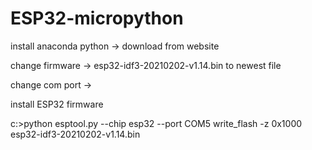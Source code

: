 # ESP32-micropython

install anaconda python -> download from website 

change firmware -> esp32-idf3-20210202-v1.14.bin to newest file 

change com port -> 

install ESP32 firmware 

c:\>python esptool.py --chip esp32 --port COM5 write_flash -z 0x1000 esp32-idf3-20210202-v1.14.bin 


